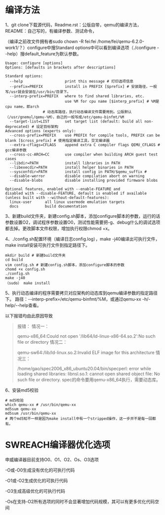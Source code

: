 # 编译方法

1、git clone下载源代码，Readme.rst：公版自带，qemu的编译方法，README：自己写的，有编译参数、测试命令，

（编译之前改文件拥有者sudo chown -R fei:fei /home/fei/qemu-6.2.0-work1/？）configure中搜Standard options中可以看到编译选项（./configure --help）搜default_feature为默认参数。

```shell
Usage: configure [options]
Options: [defaults in brackets after descriptions]

Standard options:
  --help                   print this message # 打印选项信息
  --prefix=PREFIX          install in PREFIX [$prefix] # 安装路径，一般写/usr就会安装在/usr/bin/目录下。
  --interp-prefix=PREFIX   where to find shared libraries, etc.
                           use %M for cpu name [$interp_prefix] # %M是cpu name，即arch
                 # 动态库路径，执行动态编译文件需要用到。公版默认（/usr/gnemul/qemu-%M），自己的一般写成/etc/qemu-binfmt/%M
  --target-list=LIST       set target list (default: build all non-deprecated) # 设定目标架构
Advanced options (experts only):
  --cross-prefix=PREFIX    use PREFIX for compile tools, PREFIX can be blank [$cross_prefix] # 使用指定编译工具，交叉编译器
  --extra-cflags=CFLAGS    append extra C compiler flags QEMU_CFLAGS # gcc编译参数
  --cross-cc-ARCH=CC       use compiler when building ARCH guest test cases
  --libdir=PATH            install libraries in PATH
  --libexecdir=PATH        install helper binaries in PATH
  --sysconfdir=PATH        install config in PATH/$qemu_suffix # 
  --disable-werror         disable compilation abort on warning
  --disable-blobs          disable installing provided firmware blobs

Optional features, enabled with --enable-FEATURE and
disabled with --disable-FEATURE, default is enabled if available
(unless built with --without-default-features):
  linux-user      all linux usermode emulation targets
  docs            build documentation
```

3、新建build文件夹，新建config.sh脚本，添加configure脚本的参数，运行的话参数设置O2，调试程序参数设置O0，测试性能需要把-g、debug什么的调试选项都去掉。更改脚本文件权限，增加执行权限chmod +x。

4、./config.sh配置环境（编译日志config.log），make -j40编译出可执行文件，make install安装可执行文件到指定路径下。

```shell
mkdir build # 新建build文件夹
cd build
vim config.sh # 新建config.sh脚本，添加configure脚本的参数
chomd +x config.sh
./config.sh
make -j40
（sudo） make install
```

5、执行动态编译的程序需要拷贝对应架构的动态库到qemu编译参数的指定路径下。
路径：--interp-prefix=/etc/qemu-binfmt/%M，或通过qemu-xx -h/-help/--help查看。

以下报错均由此原因导致

> 报错：
> 情况一：
> 
> qemu-x86_64:Could not open '/lib64/ld-linux-x86-64.so.2':No such file or directory
> 情况二：
> 
> qemu-sw64:/lib/ld-linux.so.2:Invalid ELF image for this architecture
> 情况三：
> 
> /home/gao/spec2006_x86_ubuntu20.04/bin/specperl: error while loading shared libraries: libnsl.so.1: cannot open shared object file: No such file or directory.
> spec的命令要用qemu-x86_64执行，需要动态库。

6、安装md5校验

```shell
# md5校验
which qemu-xx # /usr/bin/qemu-xx
md5sum qemu-xx
md5sum /usr/bin/qemu-xx
# 两个md5知不一样是因为make install中有一个stripped操作，这一步并不是每一回都有。
```

# SWREACH编译器优化选项

申威编译器目前支持O0、O1、O2、Os、O3选项

-O或-O0生成没有优化的可执行代码

-O1或-O2生成优化的可执行代码

-O3生成高级优化的可执行代码

-Os在支持-O2所有选项的同时不会显著增加代码规模，其可以有更多优化代码空间
